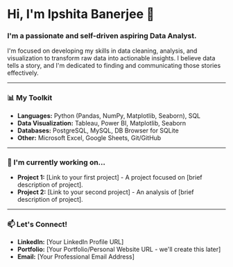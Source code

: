 # Hi, I'm Ipshita Banerjee 👋

### I'm a passionate and self-driven aspiring Data Analyst.

I'm focused on developing my skills in data cleaning, analysis, and visualization to transform raw data into actionable insights. I believe data tells a story, and I'm dedicated to finding and communicating those stories effectively.

---

### 📊 My Toolkit

-   **Languages:** Python (Pandas, NumPy, Matplotlib, Seaborn), SQL
-   **Data Visualization:** Tableau, Power BI, Matplotlib, Seaborn
-   **Databases:** PostgreSQL, MySQL, DB Browser for SQLite
-   **Other:** Microsoft Excel, Google Sheets, Git/GitHub

---

### 🌱 I'm currently working on...

-   **Project 1:** [Link to your first project] - A project focused on [brief description of project].
-   **Project 2:** [Link to your second project] - An analysis of [brief description of project].

---

### 📫 Let's Connect!

-   **LinkedIn:** [Your LinkedIn Profile URL]
-   **Portfolio:** [Your Portfolio/Personal Website URL - we'll create this later]
-   **Email:** [Your Professional Email Address]
